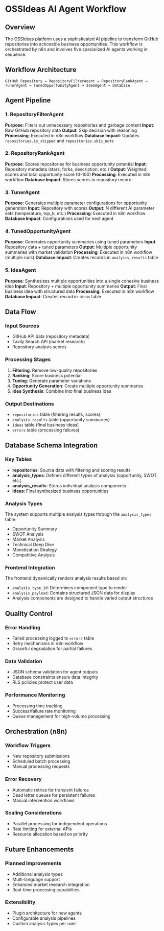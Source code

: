 # OSSIdeas AI Agent Workflow

## Overview

The OSSIdeas platform uses a sophisticated AI pipeline to transform GitHub repositories into actionable business opportunities. This workflow is orchestrated by n8n and involves five specialized AI agents working in sequence.

## Workflow Architecture

```
GitHub Repository → RepositoryFilterAgent → RepositoryRankAgent → TunerAgent → TunedOpportunityAgent → IdeaAgent → Database
```

## Agent Pipeline

### 1. RepositoryFilterAgent
**Purpose**: Filters out unnecessary repositories and garbage content
**Input**: Raw GitHub repository data
**Output**: Skip decision with reasoning
**Processing**: Executed in n8n workflow
**Database Impact**: Updates `repositories.is_skipped` and `repositories.skip_note`

### 2. RepositoryRankAgent  
**Purpose**: Scores repositories for business opportunity potential
**Input**: Repository metadata (stars, forks, description, etc.)
**Output**: Weighted scores and total opportunity score (0-100)
**Processing**: Executed in n8n workflow
**Database Impact**: Stores scores in repository record

### 3. TunerAgent
**Purpose**: Generates multiple parameter configurations for opportunity generation
**Input**: Repository with scores
**Output**: N different AI parameter sets (temperature, top_k, etc.)
**Processing**: Executed in n8n workflow
**Database Impact**: Configurations used for next agent

### 4. TunedOpportunityAgent
**Purpose**: Generates opportunity summaries using tuned parameters
**Input**: Repository data + tuned parameters
**Output**: Multiple opportunity summaries with market validation
**Processing**: Executed in n8n workflow (multiple runs)
**Database Impact**: Creates records in `analysis_results` table

### 5. IdeaAgent
**Purpose**: Synthesizes multiple opportunities into a single cohesive business idea
**Input**: Repository + multiple opportunity summaries
**Output**: Final business idea with structured data
**Processing**: Executed in n8n workflow
**Database Impact**: Creates record in `ideas` table

## Data Flow

### Input Sources
- GitHub API data (repository metadata)
- Tavily Search API (market research)
- Repository analysis scores

### Processing Stages
1. **Filtering**: Remove low-quality repositories
2. **Ranking**: Score business potential
3. **Tuning**: Generate parameter variations
4. **Opportunity Generation**: Create multiple opportunity summaries
5. **Idea Synthesis**: Combine into final business idea

### Output Destinations
- `repositories` table (filtering results, scores)
- `analysis_results` table (opportunity summaries)
- `ideas` table (final business ideas)
- `errors` table (processing failures)

## Database Schema Integration

### Key Tables
- **repositories**: Source data with filtering and scoring results
- **analysis_types**: Defines different types of analysis (opportunity, SWOT, etc.)
- **analysis_results**: Stores individual analysis components
- **ideas**: Final synthesized business opportunities

### Analysis Types
The system supports multiple analysis types through the `analysis_types` table:
- Opportunity Summary
- SWOT Analysis
- Market Analysis
- Technical Deep Dive
- Monetization Strategy
- Competitive Analysis

### Frontend Integration
The frontend dynamically renders analysis results based on:
- `analysis_type_id`: Determines component type to render
- `analysis_payload`: Contains structured JSON data for display
- Analysis components are designed to handle varied output structures

## Quality Control

### Error Handling
- Failed processing logged to `errors` table
- Retry mechanisms in n8n workflow
- Graceful degradation for partial failures

### Data Validation
- JSON schema validation for agent outputs
- Database constraints ensure data integrity
- RLS policies protect user data

### Performance Monitoring
- Processing time tracking
- Success/failure rate monitoring
- Queue management for high-volume processing

## Orchestration (n8n)

### Workflow Triggers
- New repository submissions
- Scheduled batch processing
- Manual processing requests

### Error Recovery
- Automatic retries for transient failures
- Dead letter queues for persistent failures
- Manual intervention workflows

### Scaling Considerations
- Parallel processing for independent operations
- Rate limiting for external APIs
- Resource allocation based on priority

## Future Enhancements

### Planned Improvements
- Additional analysis types
- Multi-language support
- Enhanced market research integration
- Real-time processing capabilities

### Extensibility
- Plugin architecture for new agents
- Configurable analysis pipelines
- Custom analysis types per user